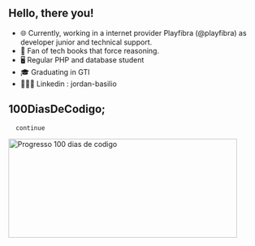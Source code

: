 ## Hello, there you!

- 🌐 Currently, working in a internet provider Playfibra (@playfibra) as developer junior and technical support.
- 📖 Fan of tech books that force reasoning.
- 🖥️ Regular PHP and database student 
- 🎓 Graduating in GTI 
- 🧑🏾‍💼 Linkedin : jordan-basilio


## 100DiasDeCodigo;
      continue
      
<a href="https://100-dias-de-codigo-github-readme.vercel.app/?username=jord4ncav">
  <img src="https://100-dias-de-codigo-github-readme.vercel.app/?username=jord4ncav" width="450" height="195" alt="Progresso 100 dias de codigo">
</a>
